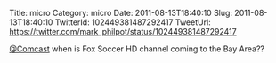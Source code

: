 Title: micro
Category: micro
Date: 2011-08-13T18:40:10
Slug: 2011-08-13T18:40:10
TwitterId: 102449381487292417
TweetUrl: https://twitter.com/mark_philpot/status/102449381487292417

[@Comcast](https://twitter.com/Comcast) when is Fox Soccer HD channel coming to the Bay Area??